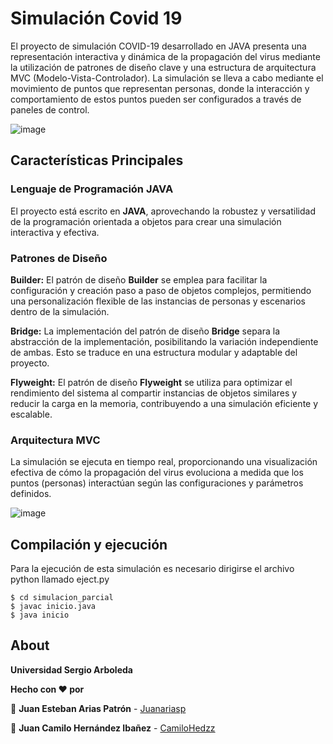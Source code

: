 # Simulación Covid 19
El proyecto de simulación COVID-19 desarrollado en JAVA presenta una representación interactiva y dinámica de la propagación del virus mediante la utilización de patrones de diseño clave y una estructura de arquitectura MVC (Modelo-Vista-Controlador). La simulación se lleva a cabo mediante el movimiento de puntos que representan personas, donde la interacción y comportamiento de estos puntos pueden ser configurados a través de paneles de control.


![image](https://github.com/CamiloHedzz/Simulacion-Covid-19/assets/111331587/47f65b24-3553-492b-b286-586c9e6a176e)


## Características Principales

### Lenguaje de Programación JAVA

El proyecto está escrito en **JAVA**, aprovechando la robustez y versatilidad de la programación orientada a objetos para crear una simulación interactiva y efectiva.

### Patrones de Diseño

**Builder:** El patrón de diseño **Builder** se emplea para facilitar la configuración y creación paso a paso de objetos complejos, permitiendo una personalización flexible de las instancias de personas y escenarios dentro de la simulación.

**Bridge:** La implementación del patrón de diseño **Bridge** separa la abstracción de la implementación, posibilitando la variación independiente de ambas. Esto se traduce en una estructura modular y adaptable del proyecto.

**Flyweight:** El patrón de diseño **Flyweight** se utiliza para optimizar el rendimiento del sistema al compartir instancias de objetos similares y reducir la carga en la memoria, contribuyendo a una simulación eficiente y escalable.

### Arquitectura MVC

La simulación se ejecuta en tiempo real, proporcionando una visualización efectiva de cómo la propagación del virus evoluciona a medida que los puntos (personas) interactúan según las configuraciones y parámetros definidos.


![image](https://github.com/CamiloHedzz/Simulacion-Covid-19/assets/111331587/27302166-8716-43c1-9f0a-423c14a1e99e)


## Compilación y ejecución
Para la ejecución de esta simulación es necesario dirigirse el archivo python llamado eject.py

```
$ cd simulacion_parcial
$ javac inicio.java
$ java inicio
```


## About
**Universidad Sergio Arboleda**

**Hecho con ❤️ por**

👦 **Juan Esteban Arias Patrón** - [Juanariasp](https://github.com/Juanariasp)

👦 **Juan Camilo Hernández Ibañez** - [CamiloHedzz](https://github.com/CamiloHedzz)
